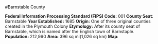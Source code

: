#Barnstable County

**Federal Information Processing Standard (FIPS) Code:** 001
**County Seat:** Barnstable
**Year Established:** 1685
**Origin:** One of three original counties created in the Plymouth Colony
**Etymology:** After its county seat of Barnstable, which is named after the English town of Barnstaple.
**Population:** 212,990
**Area:** 396 sq mi(1,026 sq km)
**Map:**
